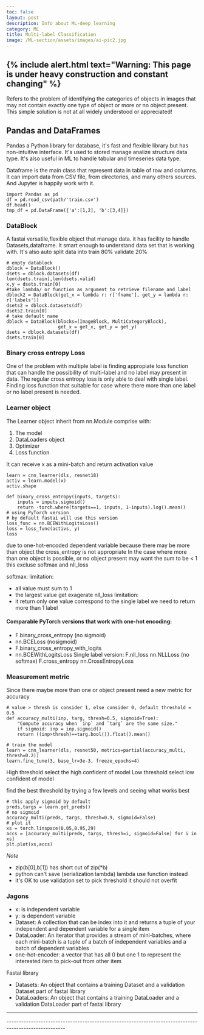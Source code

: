 ```yaml
---
toc: false
layout: post
description: Info about ML-deep learning
category: ML
title: Multi-label Classification
image: /ML-section/assets/images/ai-pic2.jpg
---
```

<!-- ![]({{page.image | relative_url}}) -->
{% include alert.html text="Warning: This page is under heavy construction and constant changing" %}
---

Refers to the problem of identifying the categories of objects in images that may not contain exactly one type of object or more or no object present. This simple solution is not at all widely understood or appreciated! 


## Pandas and DataFrames

Pandas a Python library for database, it's fast and flexible library but has non-intuitive interface. It's used to stored manage analize structure data type. It's also useful in ML to handle tabular and timeseries data type.

Dataframe is the main class that represent data in table of row and columns. It can import data from CSV file, from directories, and many others sources. And Jupyter is happily work with it.
```
import Pandas as pd
df = pd.read_csv(path/'train.csv')
df.head()
tmp_df = pd.DataFrame({'a':[1,2], 'b':[3,4]})
```


### DataBlock
A fastai versatile,flexible object that manage data.
it has facility to handle Datasets,dataframe. 
It smart enough to understand data set that is working with. It's also auto split data into train 80% validate 20%


```
# empty datablock
dblock = DataBlock()
dsets = dblock.datasets(df)
len(dsets.train),len(dsets.valid)
x,y = dsets.train[0]
#take lambda/ or function as argument to retrieve filename and label
dblock2 = DataBlock(get_x = lambda r: r['fname'], get_y = lambda r: r['labels'])
dsets2 = dblock.datasets(df)
dsets2.train[0]
# take default name
dblock = DataBlock(blocks=(ImageBlock, MultiCategoryBlock),
                   get_x = get_x, get_y = get_y)
dsets = dblock.datasets(df)
dsets.train[0]
```

### Binary cross entropy Loss 
One of the problem with multiple label is finding appropiate loss function that can handle the possibility of multi-label and no label may present in data. The regular cross entropy loss is only able to deal with single label. Finding loss function that suitable for case where there more than one label or no label present is needed.

### Learner object

The Learner object inherit from nn.Module comprise with:
1. The model
2. DataLoaders object
3. Optimizer
4. Loss function

It can receive x as a mini-batch and return activation value

```
learn = cnn_learner(dls, resnet18)
activ = learn.model(x)
activ.shape

def binary_cross_entropy(inputs, targets):
    inputs = inputs.sigmoid()
    return -torch.where(targets==1, inputs, 1-inputs).log().mean()
# using PyTorch version
# by default fastai will use this version
loss_func = nn.BCEWithLogitsLoss()
loss = loss_func(activs, y)
loss
```

due to one-hot-encoded dependent variable because there may be more than object the cross_entropy is not appropriate
In the case where more than one object is possible, or no object present may want the sum to be < 1
this excluse softmax and nll_loss

softmax: limitation:
- all value must sum to 1
- the largest value get exagerate
nll_loss limitation:
- it return only one value correspond to the single label
we need to return more than 1 label

#### Comparable PyTorch versions that work with one-hot encoding:
- F.binary_cross_entropy (no sigmoid)
- nn.BCELoss  (nosigmoid)
- F.binary_cross_entropy_with_logits
- nn.BCEWithLogitsLoss
Single label version:
F.nll_loss
nn.NLLLoss (no softmax)
F.cross_entropy
nn.CrossEntropyLoss


### Measurement metric
Since there maybe more than one or object present need a new metric for accuracy

```
# value > thresh is consider 1, else consider 0, default threshold = 0.5
def accuracy_multi(inp, targ, thresh=0.5, sigmoid=True):
    "Compute accuracy when `inp` and `targ` are the same size."
    if sigmoid: inp = inp.sigmoid()
    return ((inp>thresh)==targ.bool()).float().mean()

# train the model
learn = cnn_learner(dls, resnet50, metrics=partial(accuracy_multi, thresh=0.2))
learn.fine_tune(3, base_lr=3e-3, freeze_epochs=4)

```
High threshold select the high confident of model
Low threshold select low confident of model

find the best threshold by trying a few levels and seeing what works best
```
# this apply sigmoid by default
preds,targs = learn.get_preds()
# no sigmoid
accuracy_multi(preds, targs, thresh=0.9, sigmoid=False)
# plot it
xs = torch.linspace(0.05,0.95,29)
accs = [accuracy_multi(preds, targs, thresh=i, sigmoid=False) for i in xs]
plt.plot(xs,accs)
```



*Note*
- zip(b[0],b[1]) has short cut of zip(*b)
- python can't save (serialization lambda) lambda use function instead
- it's OK to use validation set to pick threshold it should not overfit


### Jagons
- x: is independent variable
- y: is dependent variable
- Dataset: A collection that can be index into it and returns a tuple of your independent and dependent variable for a single item
- DataLoader: An iterator that provides a stream of mini-batches, where each mini-batch is a tuple of a batch of independent variables and a batch of dependent variables
- one-hot-encoder: a vector that has all 0 but one 1 to represent the interested item to pick-out from other item



Fastai library
- Datasets: An object that contains a training Dataset and a validation Dataset part of fastai library
- DataLoaders: An object that contains a training DataLoader and a validation DataLoader part of fastai library






---
*------------------------------------------------------------------------------------------------------*
